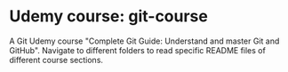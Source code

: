 # Udemy course: git-course
A Git Udemy course "Complete Git Guide: Understand and master Git and GitHub".
Navigate to different folders to read specific README files of different course sections.








